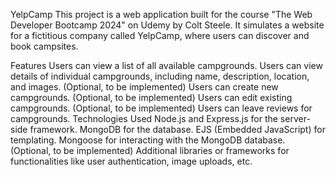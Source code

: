 YelpCamp
This project is a web application built for the course "The Web Developer Bootcamp 2024" on Udemy by Colt Steele. It simulates a website for a fictitious company called YelpCamp, where users can discover and book campsites.

Features
Users can view a list of all available campgrounds.
Users can view details of individual campgrounds, including name, description, location, and images.
(Optional, to be implemented) Users can create new campgrounds.
(Optional, to be implemented) Users can edit existing campgrounds.
(Optional, to be implemented) Users can leave reviews for campgrounds.
Technologies Used
Node.js and Express.js for the server-side framework.
MongoDB for the database.
EJS (Embedded JavaScript) for templating.
Mongoose for interacting with the MongoDB database.
(Optional, to be implemented) Additional libraries or frameworks for functionalities like user authentication, image uploads, etc.
